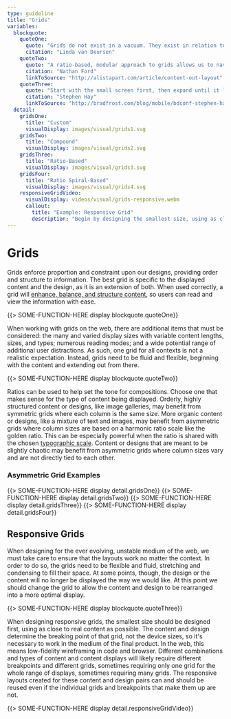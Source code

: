 ```yaml
---
type: guideline
title: "Grids"
variables:
  blockquote:
    quoteOne:
      quote: "Grids do not exist in a vacuum. They exist in relation to the content. We never start with a grid. We start with an idea which is then translated into a form, a structure."
      citation: "Linda van Deursen"
    quoteTwo:
      quote: "A ratio-based, modular approach to grids allows us to navigate a medium where we cannot know the container size, nor what type of content will flow into that container."
      citation: "Nathan Ford"
      linkToSource: "http://alistapart.com/article/content-out-layout"
    quoteThree:
      quote: "Start with the small screen first, then expand until it looks like sh*t. TIME FOR A BREAKPOINT!"
      citation: "Stephen Hay"
      linkToSource: "http://bradfrost.com/blog/mobile/bdconf-stephen-hay-presents-responsive-design-workflow/"
  detail:
    gridsOne:
      title: "Custom"
      visualDisplay: images/visual/grids1.svg
    gridsTwo:
      title: "Compound"
      visualDisplay: images/visual/grids2.svg
    gridsThree:
      title: "Ratio-Based"
      visualDisplay: images/visual/grids3.svg
    gridsFour:
      title: "Ratio Spiral-Based"
      visualDisplay: images/visual/grids4.svg
    responsiveGridVideo:
      visualDisplay: videos/visual/grids-responsive.webm
      callout:
        title: "Example: Responsive Grid"
        description: "Begin by designing the smallest size, using as close to real content as possible. As the size expands, the content will determine where the breakpoints should occur, not the device sizes."
---
```


# Grids

Grids enforce proportion and constraint upon our designs, providing order and structure to information. The best grid is specific to the displayed content and the design, as it is an extension of both. When used correctly, a grid will [enhance, balance, and structure content](http://www.ibm.com/design/language/framework/visual/layout.shtml), so users can read and view the information with ease.

{{> SOME-FUNCTION-HERE display blockquote.quoteOne}}

When working with grids on the web, there are additional items that must be considered: the many and varied display sizes with variable content lengths, sizes, and types; numerous reading modes; and a wide potential range of additional user distractions. As such, one grid for all contexts is not a realistic expectation. Instead, grids need to be fluid and flexible, beginning with the content and extending out from there.

{{> SOME-FUNCTION-HERE display blockquote.quoteTwo}}

Ratios can be used to help set the tone for compositions. Choose one that makes sense for the type of content being displayed. Orderly, highly structured content or designs, like image galleries, may benefit from symmetric grids where each column is the same size. More organic content or designs, like a mixture of text and images, may benefit from asymmetric grids where column sizes are based on a harmonic ratio scale like the golden ratio. This can be especially powerful when the ratio is shared with the chosen [typographic scale](/typography). Content or designs that are meant to be slightly chaotic may benefit from asymmetric grids where column sizes vary and are not directly tied to each other.

### Asymmetric Grid Examples

{{> SOME-FUNCTION-HERE display detail.gridsOne}}
{{> SOME-FUNCTION-HERE display detail.gridsTwo}}
{{> SOME-FUNCTION-HERE display detail.gridsThree}}
{{> SOME-FUNCTION-HERE display detail.gridsFour}}

## Responsive Grids

When designing for the ever evolving, unstable medium of the web, we must take care to ensure that the layouts work no matter the context. In order to do so, the grids need to be flexible and fluid, stretching and condensing to fill their space. At some points, though, the design or the content will no longer be displayed the way we would like. At this point we should change the grid to allow the content and design to be rearranged into a more optimal display.

{{> SOME-FUNCTION-HERE display blockquote.quoteThree}}

When designing responsive grids, the smallest size should be designed first, using as close to real content as possible. The content and design determine the breaking point of that grid, not the device sizes, so it's necessary to work in the medium of the final product. In the web, this means low-fidelity wireframing in code and browser. Different combinations and types of content and content displays will likely require different breakpoints and different grids, sometimes requiring only one grid for the whole range of displays, sometimes requiring many grids. The responsive layouts created for these content and design pairs can and should be reused even if the individual grids and breakpoints that make them up are not.

{{> SOME-FUNCTION-HERE display detail.responsiveGridVideo}}
